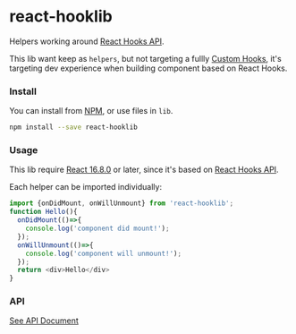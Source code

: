 # react-hooklib

Helpers working around [React Hooks API](https://reactjs.org/docs/hooks-reference.html).

This lib want keep as `helpers`, but not targeting a fullly [Custom Hooks](https://reactjs.org/docs/hooks-custom.html), it's targeting dev experience when building component based on React Hooks.

### Install

You can install from [NPM](https://www.npmjs.com/package/react-hooklib), or use files in `lib`.

```sh
npm install --save react-hooklib
```

### Usage

This lib require [React 16.8.0](https://reactjs.org/blog/2019/02/06/react-v16.8.0.html) or later, since it's based on [React Hooks API](https://reactjs.org/docs/hooks-reference.html).

Each helper can be imported individually:

```js
import {onDidMount, onWillUnmount} from 'react-hooklib';
function Hello(){
  onDidMount(()=>{
    console.log('component did mount!');
  });
  onWillUnmount(()=>{
    console.log('component will unmount!');
  });
  return <div>Hello</div>
}
```

### API

[See API Document](https://github.com/futurist/react-hooklib/DOCUMENTATION.md)
